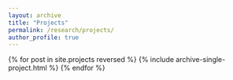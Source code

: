 ```yaml
---
layout: archive
title: "Projects"
permalink: /research/projects/
author_profile: true
---
```




{% for post in site.projects reversed %}
  {% include archive-single-project.html %}
{% endfor %}